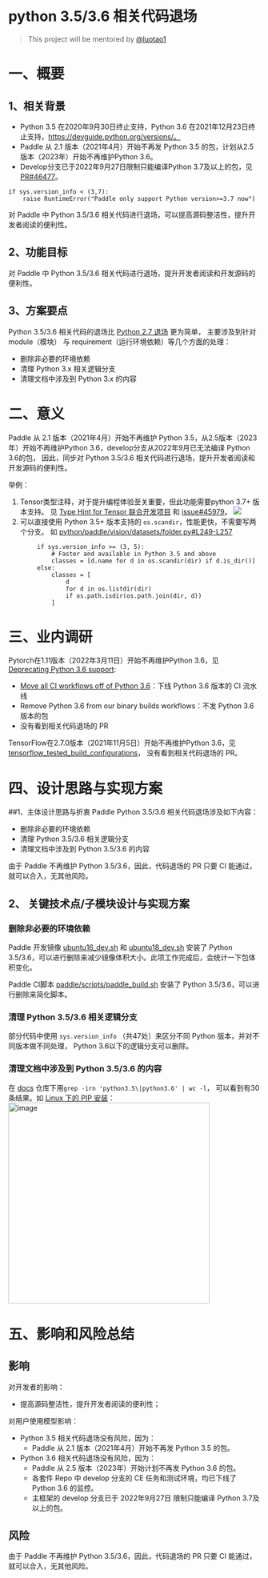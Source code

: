 # python 3.5/3.6 相关代码退场
> This project will be mentored by [@luotao1](http://github.com/luotao1)

# 一、概要
## 1、相关背景

- Python 3.5 在2020年9月30日终止支持，Python 3.6 在2021年12月23日终止支持，https://devguide.python.org/versions/。
- Paddle 从 2.1 版本（2021年4月）开始不再发 Python 3.5 的包，计划从2.5版本（2023年）开始不再维护Python 3.6。
- Develop分支已于2022年9月27日限制只能编译Python 3.7及以上的包，见 [PR#46477](https://github.com/PaddlePaddle/Paddle/pull/46477)。
```
if sys.version_info < (3,7):
    raise RuntimeError("Paddle only support Python version>=3.7 now")
```
对 Paddle 中 Python 3.5/3.6 相关代码进行退场，可以提高源码整洁性，提升开发者阅读的便利性。

## 2、功能目标
对 Paddle 中 Python 3.5/3.6 相关代码进行退场，提升开发者阅读和开发源码的便利性。

## 3、方案要点

Python 3.5/3.6 相关代码的退场比 [Python 2.7 退场](http://agroup.baidu.com/paddlepaddle/md/article/5041740) 更为简单，
主要涉及到针对 module（模块） 与 requirement（运行环境依赖）等几个方面的处理：

* 删除非必要的环境依赖
* 清理 Python 3.x 相关逻辑分支
* 清理文档中涉及到 Python 3.x 的内容

# 二、意义
Paddle 从 2.1 版本（2021年4月）开始不再维护 Python 3.5，从2.5版本（2023年）开始不再维护Python 3.6，develop分支从2022年9月已无法编译 Python 3.6的包，
因此，同步对 Python 3.5/3.6 相关代码进行退场，提升开发者阅读和开发源码的便利性。

举例：

1. Tensor类型注释，对于提升编程体验至关重要，但此功能需要python 3.7+ 版本支持。
见 [Type Hint for Tensor 联合开发项目](https://github.com/PaddlePaddle/community/blob/master/pfcc/call-for-contributions/type_hint.md) 
和 [issue#45979](https://github.com/PaddlePaddle/Paddle/issues/45979)。
![](https://user-images.githubusercontent.com/10242208/183284234-a608cf6f-16a0-4e5b-bc76-4e88aa988630.gif)
2. 可以直接使用 Python 3.5+ 版本支持的 `os.scandir`，性能更快，不需要写两个分支。
如 [python/paddle/vision/datasets/folder.py#L249-L257](https://github.com/PaddlePaddle/Paddle/blob/develop/python/paddle/vision/datasets/folder.py#L249-L257)
```
        if sys.version_info >= (3, 5):
            # Faster and available in Python 3.5 and above
            classes = [d.name for d in os.scandir(dir) if d.is_dir()]
        else:
            classes = [
                d
                for d in os.listdir(dir)
                if os.path.isdir(os.path.join(dir, d))
            ]
```
# 三、业内调研

Pytorch在1.11版本（2022年3月11日）开始不再维护Python 3.6，见 [Deprecating Python 3.6 support](https://github.com/pytorch/pytorch/issues/66462):

* [Move all CI workflows off of Python 3.6](https://github.com/pytorch/pytorch/issues/66462)：下线 Python 3.6 版本的 CI 流水线
* Remove Python 3.6 from our binary builds workflows：不发 Python 3.6 版本的包
* 没有看到相关代码退场的 PR

TensorFlow在2.7.0版本（2021年11月5日）开始不再维护Python 3.6，见 [tensorflow_tested_build_configurations](https://www.tensorflow.org/install/source#tested_build_configurations)，
没有看到相关代码退场的 PR。

# 四、设计思路与实现方案
##1、主体设计思路与折衷
Paddle Python 3.5/3.6 相关代码退场涉及如下内容：

- 删除非必要的环境依赖
- 清理 Python 3.5/3.6 相关逻辑分支
- 清理文档中涉及到 Python 3.5/3.6 的内容

由于 Paddle 不再维护 Python 3.5/3.6，因此，代码退场的 PR 只要 CI 能通过，就可以合入，无其他风险。

## 2、 关键技术点/子模块设计与实现方案

### 删除非必要的环境依赖
Paddle 开发镜像 [ubuntu16_dev.sh](https://github.com/PaddlePaddle/Paddle/blob/develop/tools/dockerfile/ubuntu16_dev.sh) 和 [ubuntu18_dev.sh](https://github.com/PaddlePaddle/Paddle/blob/develop/tools/dockerfile/ubuntu18_dev.sh)  安装了 Python 3.5/3.6，可以进行删除来减少镜像体积大小。此项工作完成后，会统计一下包体积变化。

Paddle CI脚本 [paddle/scripts/paddle_build.sh](https://github.com/PaddlePaddle/Paddle/blob/develop/paddle/scripts/paddle_build.sh) 安装了 Python 3.5/3.6，可以进行删除来简化脚本。

### 清理 Python 3.5/3.6 相关逻辑分支

部分代码中使用 `sys.version_info` （共47处）来区分不同 Python 版本，并对不同版本做不同处理， Python 3.6以下的逻辑分支可以删除。

### 清理文档中涉及到 Python 3.5/3.6 的内容
在 [docs](https://github.com/PaddlePaddle/docs) 仓库下用`grep -irn 'python3.5\|python3.6' | wc -l`， 可以看到有30条结果。如 [Linux 下的 PIP 安装](https://www.paddlepaddle.org.cn/documentation/docs/zh/develop/install/pip/linux-pip.html)：
<img width="402" alt="image" src="https://user-images.githubusercontent.com/6836917/202664493-65b1820d-3405-4735-9d62-2e8c20604ae7.png">


# 五、影响和风险总结
## 影响
对开发者的影响：

- 提高源码整洁性，提升开发者阅读的便利性；

对用户使用模型影响：

* Python 3.5 相关代码退场没有风险，因为：
   - Paddle 从 2.1 版本（2021年4月）开始不再发 Python 3.5 的包。
* Python 3.6 相关代码退场没有风险，因为：
   - Paddle 从 2.5 版本（2023年）开始计划不再发 Python 3.6 的包。
   - 各套件 Repo 中 develop 分支的 CE 任务和测试环境，均已下线了 Python 3.6 的监控。
   - 主框架的 develop 分支已于 2022年9月27日 限制只能编译 Python 3.7及以上的包。

## 风险

由于 Paddle 不再维护 Python 3.5/3.6，因此，代码退场的 PR 只要 CI 能通过，就可以合入，无其他风险。
